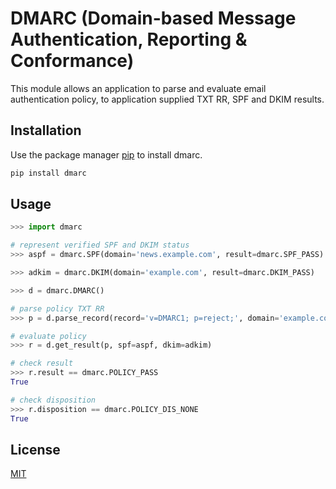 # DMARC (Domain-based Message Authentication, Reporting & Conformance)

This module allows an application to parse and evaluate email authentication policy, to application supplied TXT RR, SPF and DKIM results.

## Installation

Use the package manager [pip](https://pip.pypa.io/en/stable/) to install dmarc.

```bash
pip install dmarc
```

## Usage

```python
>>> import dmarc

# represent verified SPF and DKIM status
>>> aspf = dmarc.SPF(domain='news.example.com', result=dmarc.SPF_PASS)

>>> adkim = dmarc.DKIM(domain='example.com', result=dmarc.DKIM_PASS)

>>> d = dmarc.DMARC()

# parse policy TXT RR
>>> p = d.parse_record(record='v=DMARC1; p=reject;', domain='example.com')

# evaluate policy
>>> r = d.get_result(p, spf=aspf, dkim=adkim)

# check result
>>> r.result == dmarc.POLICY_PASS
True

# check disposition
>>> r.disposition == dmarc.POLICY_DIS_NONE
True
```

## License
[MIT](https://choosealicense.com/licenses/mit/)